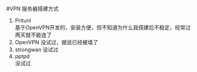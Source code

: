 #VPN 服务器搭建方式

1. Pritunl  
基于OpenVPN开发的，安装方便，但不知道为什么我搭建后不稳定，经常过两天就不能连了
1. OpenVPN
没试过，据说已经被墙了
1. strongwan
没试过
1. pptpd  
没试过  
